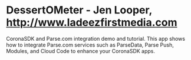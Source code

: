 DessertOMeter - Jen Looper, http://www.ladeezfirstmedia.com
=============

CoronaSDK and Parse.com integration demo and tutorial. This app shows how to integrate Parse.com services such as ParseData, 
Parse Push, Modules, and Cloud Code to enhance your CoronaSDK apps.
